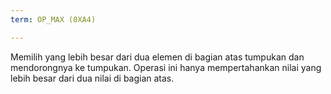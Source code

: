 ```yaml
---
term: OP_MAX (0XA4)

---
```

Memilih yang lebih besar dari dua elemen di bagian atas tumpukan dan mendorongnya ke tumpukan. Operasi ini hanya mempertahankan nilai yang lebih besar dari dua nilai di bagian atas.